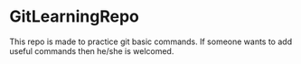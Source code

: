 # GitLearningRepo
This repo is made to practice git basic commands.
If someone wants to add useful commands then he/she is welcomed.
